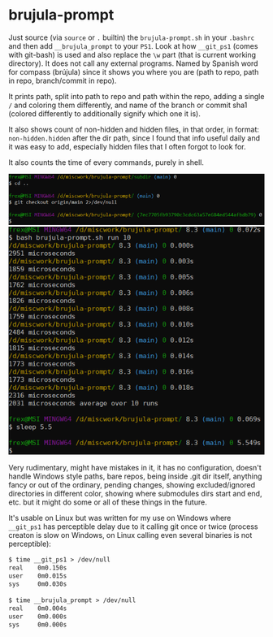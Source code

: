 # brujula-prompt

Just source (via `source` or `.` builtin) the `brujula-prompt.sh` in your
`.bashrc` and then add ``__brujula_prompt`` to your `PS1`. Look at how
`__git_ps1` (comes with git-bash) is used and also replace the `\w` part
(that is current working directory). It does not call any external programs.
Named by Spanish word for compass (brújula) since it shows you
where you are (path to repo, path in repo, branch/commit in repo).

It prints path, split into path to repo and path within the repo, adding a
single `/` and coloring them differently, and name of the branch or commit
sha1 (colored differently to additionally signify which one it is).

It also shows count of non-hidden and hidden files, in that order, in format:
`non-hidden.hidden` after the dir path, since I found that info useful daily
and it was easy to add, especially hidden files that I often forgot to look for.

It also counts the time of every commands, purely in shell.

![screenshot1](screenshot1.png)
![screenshot2](screenshot2.png)

Very rudimentary, might have mistakes in it, it has no configuration, doesn't
handle Windows style paths, bare repos, being inside .git dir itself, anything
fancy or out of the ordinary, pending changes, showing excluded/ignored
directories in different color, showing where submodules dirs start and end,
etc. but it might do some or all of these things in the future.

It's usable on Linux but was written for my use on Windows where `__git_ps1`
has perceptible delay due to it calling git once or twice (process creaton is
slow on Windows, on Linux calling even several binaries is not perceptible):
```
$ time __git_ps1 > /dev/null
real    0m0.150s
user    0m0.015s
sys     0m0.030s

$ time __brujula_prompt > /dev/null
real    0m0.004s
user    0m0.000s
sys     0m0.000s
```
